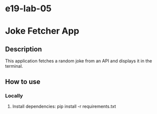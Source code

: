 # e19-lab-05
# Joke Fetcher App

## Description
This application fetches a random joke from an API and displays it in the terminal.

## How to use

### Locally
1. Install dependencies:
   pip install -r requirements.txt
 
